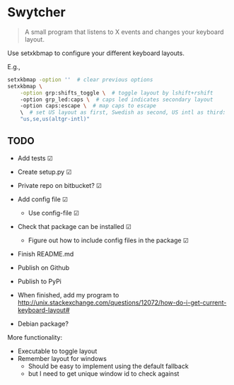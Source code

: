 # Swytcher

> A small program that listens to X events and changes your keyboard layout.

Use setxkbmap to configure your different keyboard layouts.

E.g.,

```bash
setxkbmap -option ''  # clear previous options
setxkbmap \
	-option grp:shifts_toggle \  # toggle layout by lshift+rshift
	-option grp_led:caps \  # caps led indicates secondary layout
	-option caps:escape \  # map caps to escape
	\  # set US layout as first, Swedish as second, US intl as third:
	"us,se,us(altgr-intl)"
```

## TODO

* Add tests  ☑

* Create setup.py ☑

* Private repo on bitbucket? ☑

* Add config file ☑
    * Use config-file ☑

* Check that package can be installed ☑
    * Figure out how to include config files in the package ☑

* Finish README.md

* Publish on Github

* Publish to PyPi

* When finished, add my program to
  http://unix.stackexchange.com/questions/12072/how-do-i-get-current-keyboard-layout#

* Debian package?

More functionality:

* Executable to toggle layout
* Remember layout for windows
    * Should be easy to implement using the default fallback
    * but I need to get unique window id to check against
